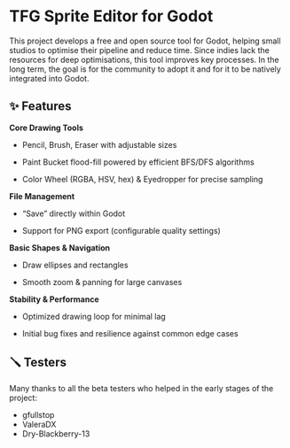 # TFG Sprite Editor for Godot
This project develops a free and open source tool for Godot, helping small studios to optimise their pipeline and reduce time. Since indies lack the resources for deep optimisations, this tool improves key processes. In the long term, the goal is for the community to adopt it and for it to be natively integrated into Godot.

## ✨ **Features**
**Core Drawing Tools**

- Pencil, Brush, Eraser with adjustable sizes

- Paint Bucket flood-fill powered by efficient BFS/DFS algorithms

- Color Wheel (RGBA, HSV, hex) & Eyedropper for precise sampling

**File Management**

- “Save” directly within Godot

 - Support for PNG export (configurable quality settings)

**Basic Shapes & Navigation**

 - Draw ellipses and rectangles

 - Smooth zoom & panning for large canvases

**Stability & Performance**

 - Optimized drawing loop for minimal lag

 - Initial bug fixes and resilience against common edge cases

## 🪛 **Testers**
Many thanks to all the beta testers who helped in the early stages of the project:
- gfullstop
- ValeraDX
- Dry-Blackberry-13
